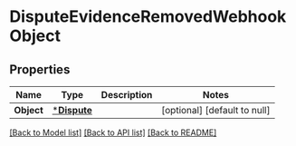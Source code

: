# DisputeEvidenceRemovedWebhookObject

## Properties

 Name       | Type                       | Description | Notes                        
------------|----------------------------|-------------|------------------------------
 **Object** | [***Dispute**](Dispute.md) |             | [optional] [default to null] 

[[Back to Model list]](../README.md#documentation-for-models) [[Back to API list]](../README.md#documentation-for-api-endpoints) [[Back to README]](../README.md)

